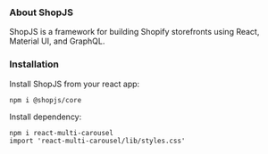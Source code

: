 ### About ShopJS 

ShopJS is a framework for building Shopify storefronts using React, Material UI, and GraphQL. 

### Installation 

Install ShopJS from your react app:
```
npm i @shopjs/core
```

Install dependency:
```
npm i react-multi-carousel
import 'react-multi-carousel/lib/styles.css'
```